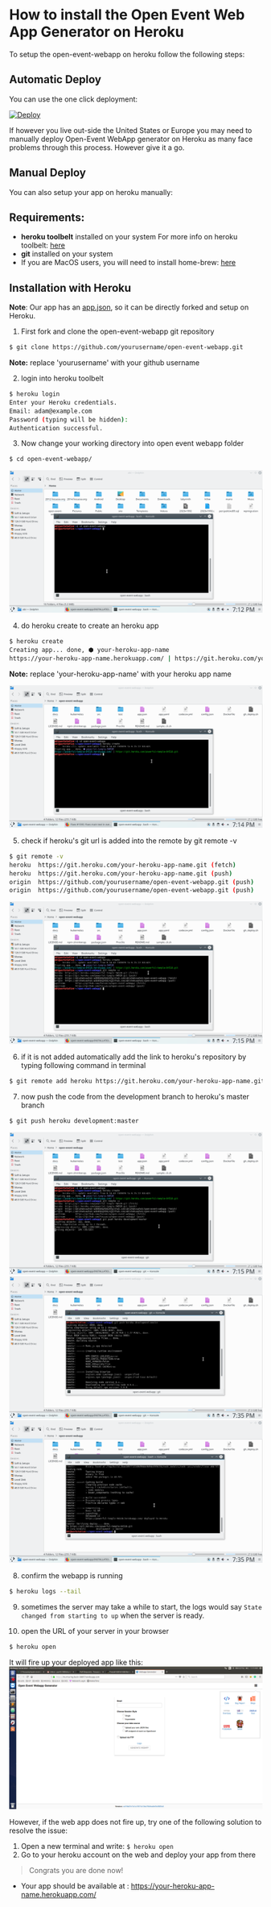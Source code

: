 # How to install the Open Event Web App Generator on Heroku
To setup the open-event-webapp on heroku follow the following steps:

## Automatic Deploy
You can use the one click deployment:

[![Deploy](https://www.herokucdn.com/deploy/button.svg)](https://heroku.com/deploy?template=https://github.com/fossasia/open-event-webapp/tree/development)

If however you live out-side the United States or Europe you may need to manually deploy Open-Event WebApp generator on Heroku as many face problems through this process. However give it a go.

## Manual Deploy

You can also setup your app on heroku manually:

## Requirements:
- **heroku toolbelt** installed on your system
For more info on heroku toolbelt: [here](https://devcenter.heroku.com/articles/heroku-cli)
- **git** installed on your system
- If you are MacOS users, you will need to install home-brew: [here](https://brew.sh/)
## Installation with Heroku

**Note**: Our app has an [app.json](../app.json), so it can be directly forked and setup on Heroku.

1) First fork and clone the open-event-webapp git repository

```sh
$ git clone https://github.com/yourusername/open-event-webapp.git
```
**Note:** replace 'yourusername' with your github username

2) login into heroku toolbelt
```sh
$ heroku login
Enter your Heroku credentials.
Email: adam@example.com
Password (typing will be hidden):
Authentication successful.
```

3) Now change your working directory into open event webapp folder
```sh
$ cd open-event-webapp/
```
![cd into the repository](screenshots/heroku_1.png)

4) do heroku create to create an heroku app
```sh
$ heroku create
Creating app... done, ⬢ your-heroku-app-name
https://your-heroku-app-name.herokuapp.com/ | https://git.heroku.com/your-heroku-app-name.git
```

**Note:** replace 'your-heroku-app-name' with your heroku app name

![Create the app](screenshots/heroku_2.png)

5) check if heroku's git url is added into the remote by git remote -v
```sh
$ git remote -v
heroku	https://git.heroku.com/your-heroku-app-name.git (fetch)
heroku	https://git.heroku.com/your-heroku-app-name.git (push)
origin	https://github.com/yourusername/open-event-webapp.git (push)
origin	https://github.com/yourusername/open-event-webapp.git (push)
```

![View remotes](screenshots/heroku_3.png)

6) if it is not added automatically add the link to heroku's repository by typing following command in terminal
```sh
$ git remote add heroku https://git.heroku.com/your-heroku-app-name.git
```

7) now push the code from the development branch to heroku's master branch
```sh
$ git push heroku development:master
```

![Build](screenshots/heroku_4.png)
![Build](screenshots/heroku_5.png)
![Build](screenshots/heroku_6.png)

8) confirm the webapp is running
```sh
$ heroku logs --tail
```

9) sometimes the server may take a while to start, the logs would say `State changed from starting to up` when the server is ready.

10) open the URL of your server in your browser
```sh
$ heroku open
```

It will fire up your deployed app like this:
![App running](screenshots/heroku_7.png)

However, if the web app does not fire up, try one of the following solution to resolve the issue:
1. Open a new terminal and write: `$ heroku open`
2. Go to your heroku account on the web and deploy your app from there

> Congrats you are done now!

- Your app should be available at : https://your-heroku-app-name.herokuapp.com/
